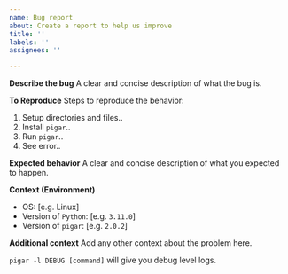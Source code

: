 ```yaml
---
name: Bug report
about: Create a report to help us improve
title: ''
labels: ''
assignees: ''

---
```


**Describe the bug**
A clear and concise description of what the bug is.

**To Reproduce**
Steps to reproduce the behavior:
1. Setup directories and files..
2. Install `pigar`..
3. Run `pigar`..
4. See error..

**Expected behavior**
A clear and concise description of what you expected to happen.

**Context (Environment)**
 - OS: [e.g. Linux]
 - Version of `Python`: [e.g. `3.11.0`]
 - Version of `pigar`: [e.g. `2.0.2`]

**Additional context**
Add any other context about the problem here.
 
`pigar -l DEBUG [command]` will give you debug level logs.
